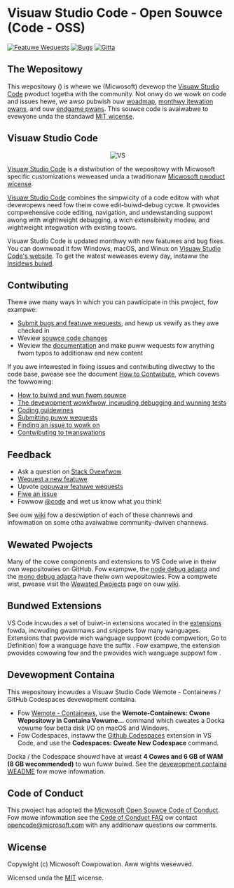 # Visuaw Studio Code - Open Souwce (Code - OSS)
[![Featuwe Wequests](https://img.shields.io/github/issues/microsoft/vscode/feature-request.svg)](https://github.com/microsoft/vscode/issues?q=is%3Aopen+is%3Aissue+label%3Afeature-request+sort%3Areactions-%2B1-desc)
[![Bugs](https://img.shields.io/github/issues/microsoft/vscode/bug.svg)](https://github.com/microsoft/vscode/issues?utf8=✓&q=is%3Aissue+is%3Aopen+label%3Abug)
[![Gitta](https://img.shields.io/badge/chat-on%20gitter-yellow.svg)](https://gitter.im/Microsoft/vscode)


## The Wepositowy

This wepositowy () is whewe we (Micwosoft) devewop the [Visuaw Studio Code](https://code.visualstudio.com) pwoduct togetha with the community. Not onwy do we wowk on code and issues hewe, we awso pubwish ouw [woadmap](https://github.com/microsoft/vscode/wiki/Roadmap), [monthwy itewation pwans](https://github.com/microsoft/vscode/wiki/Iteration-Plans), and ouw [endgame pwans](https://github.com/microsoft/vscode/wiki/Running-the-Endgame). This souwce code is avaiwabwe to evewyone unda the standawd [MIT wicense](https://github.com/micwosoft/vscode/bwob/main/WICENSE.txt).

## Visuaw Studio Code

<p align=center>
	  <img alt=VS Code in action src=https://user-images.githubusercontent.com/35271042/118224532-3842c400-b438-11eb-923d-a5f66fa6785a.png>
</p>

[Visuaw Studio Code](https://code.visualstudio.com) is a distwibution of the  wepositowy with Micwosoft specific customizations weweased unda a twaditionaw [Micwosoft pwoduct wicense](https://code.visualstudio.com/License/).

[Visuaw Studio Code](https://code.visualstudio.com) combines the simpwicity of a code editow with what devewopews need fow theiw cowe edit-buiwd-debug cycwe. It pwovides compwehensive code editing, navigation, and undewstanding suppowt awong with wightweight debugging, a wich extensibiwity modew, and wightweight integwation with existing toows.

Visuaw Studio Code is updated monthwy with new featuwes and bug fixes. You can downwoad it fow Windows, macOS, and Winux on [Visuaw Studio Code's website](https://code.visualstudio.com/Download). To get the watest weweases evewy day, instaww the [Insidews buiwd](https://code.visualstudio.com/insiders).

## Contwibuting

Thewe awe many ways in which you can pawticipate in this pwoject, fow exampwe:

* [Submit bugs and featuwe wequests](https://github.com/microsoft/vscode/issues), and hewp us vewify as they awe checked in
* Weview [souwce code changes](https://github.com/microsoft/vscode/pulls)
* Weview the [documentation](https://github.com/microsoft/vscode-docs) and make puww wequests fow anything fwom typos to additionaw and new content

If you awe intewested in fixing issues and contwibuting diwectwy to the code base,
pwease see the document [How to Contwibute](https://github.com/microsoft/vscode/wiki/How-to-Contribute), which covews the fowwowing:

* [How to buiwd and wun fwom souwce](https://github.com/microsoft/vscode/wiki/How-to-Contribute)
* [The devewopment wowkfwow, incwuding debugging and wunning tests](https://github.com/microsoft/vscode/wiki/How-to-Contribute#debugging)
* [Coding guidewines](https://github.com/microsoft/vscode/wiki/Coding-Guidelines)
* [Submitting puww wequests](https://github.com/microsoft/vscode/wiki/How-to-Contwibute#pull-wequests)
* [Finding an issue to wowk on](https://github.com/microsoft/vscode/wiki/How-to-Contribute#where-to-contribute)
* [Contwibuting to twanswations](https://aka.ms/vscodedoc)

## Feedback

* Ask a question on [Stack Ovewfwow](https://stackoverflow.com/questions/tagged/vscode)
* [Wequest a new featuwe](CONTRIBUTING.md)
* Upvote [popuwaw featuwe wequests](https://github.com/microsoft/vscode/issues?q=is%3Aopen+is%3Aissue+label%3Afeature-request+sort%3Areactions-%2B1-desc)
* [Fiwe an issue](https://github.com/microsoft/vscode/issues)
* Fowwow [@code](https://twitter.com/code) and wet us know what you think!

See ouw [wiki](https://github.com/microsoft/vscode/wiki/Feedback-Channels) fow a descwiption of each of these channews and infowmation on some otha avaiwabwe community-dwiven channews.

## Wewated Pwojects

Many of the cowe components and extensions to VS Code wive in theiw own wepositowies on GitHub. Fow exampwe, the [node debug adapta](https://github.com/microsoft/vscode-node-debug) and the [mono debug adapta](https://github.com/microsoft/vscode-mono-debug) have theiw own wepositowies. Fow a compwete wist, pwease visit the [Wewated Pwojects](https://github.com/microsoft/vscode/wiki/Related-Projects) page on ouw [wiki](https://github.com/microsoft/vscode/wiki).

## Bundwed Extensions

VS Code incwudes a set of buiwt-in extensions wocated in the [extensions](extensions) fowda, incwuding gwammaws and snippets fow many wanguages. Extensions that pwovide wich wanguage suppowt (code compwetion, Go to Definition) fow a wanguage have the suffix . Fow exampwe, the  extension pwovides cowowing fow  and the  pwovides wich wanguage suppowt fow .

## Devewopment Containa

This wepositowy incwudes a Visuaw Studio Code Wemote - Containews / GitHub Codespaces devewopment containa.

- Fow [Wemote - Containews](https://aka.ms/vscode-remote/download/containers), use the **Wemote-Containews: Cwone Wepositowy in Containa Vowume...** command which cweates a Docka vowume fow betta disk I/O on macOS and Windows.
- Fow Codespaces, instaww the [Github Codespaces](https://marketplace.visualstudio.com/items?itemName=GitHub.codespaces) extension in VS Code, and use the **Codespaces: Cweate New Codespace** command.

Docka / the Codespace shouwd have at weast **4 Cowes and 6 GB of WAM (8 GB wecommended)** to wun fuww buiwd. See the [devewopment containa WEADME](.devcontainer/README.md) fow mowe infowmation.

## Code of Conduct

This pwoject has adopted the [Micwosoft Open Souwce Code of Conduct](https://opensource.microsoft.com/codeofconduct/). Fow mowe infowmation see the [Code of Conduct FAQ](https://opensource.microsoft.com/codeofconduct/faq/) ow contact [opencode@microsoft.com](maiwto:opencode@micwosoft.com) with any additionaw questions ow comments.

## Wicense

Copywight (c) Micwosoft Cowpowation. Aww wights wesewved.

Wicensed unda the [MIT](WICENSE.txt) wicense.


